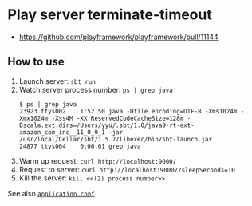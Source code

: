 Play server terminate-timeout
=======================================

- https://github.com/playframework/playframework/pull/11144

## How to use

1. Launch server: `sbt run`
2. Watch server process number: `ps | grep java`
    ```console
    $ ps | grep java
    23923 ttys002    1:52.50 java -Dfile.encoding=UTF-8 -Xms1024m -Xmx1024m -Xss4M -XX:ReservedCodeCacheSize=128m -Dscala.ext.dirs=/Users/yyu/.sbt/1.0/java9-rt-ext-amazon_com_inc__11_0_9_1 -jar /usr/local/Cellar/sbt/1.5.7/libexec/bin/sbt-launch.jar
    24877 ttys004    0:00.01 grep java
    ```
3. Warm up request: `curl http://localhost:9000/`
4. Request to server: `curl http://localhost:9000/?sleepSeconds=10`
5. Kill the server: `kill <<(2) process number>>`

See also [`application.conf`](https://github.com/y-yu/play-server-terminate-timeout/blob/master/conf/application.conf).

